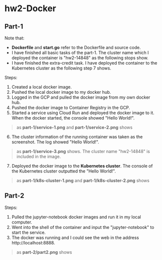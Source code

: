# hw2-Docker

## Part-1
Note that:
- **Dockerfile** and **start.go** refer to the Dockerfile and source code.  
- I have finished all basic tasks of the part-1. The cluster name which I deployed the container is "hw2-14848" as the following stops show.
- I have finished the extra-credit task. I have deployed the container to the Kubernetes cluster as the following step 7 shows.  

Steps:  
1. Created a local docker image.  
2. Pushed the local docker image to my docker hub.  
3. Logged in the GCP and pulled the docker image from my own docker hub.  
4. Pushed the docker image to Container Registry in the GCP.  
5. Started a service using Cloud Run and deployed the docker image to it. When the docker started, the console showed "Hello World!".  
> as **part-1/service-1.png** and **part-1/service-2.png** shows
6. The cluster information of the running container was taken as the screenshot. The log showed "Hello World!".  
> as **part-1/service-3.png** shows. The cluster name "hw2-14848" is included in the image.  
7. Deployed the docker image to the **Kubernetes cluster**. The console of the Kubernetes cluster outputted the "Hello World!".  
> as **part-1/k8s-cluster-1.png** and **part-1/k8s-cluster-2.png** shows  


## Part-2
Steps:  
1. Pulled the jupyter-notebook docker images and run it in my local computer.  
2. Went into the shell of the container and input the "jupyter-notebook" to start the service.  
3. The docker was running and I could see the web in the address http://localhost:8888.  
> as **part-2/part2.png** shows
